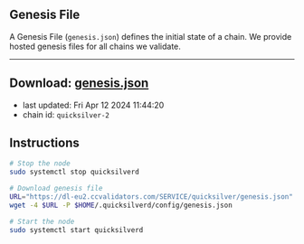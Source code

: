 ## Genesis File
A Genesis File (`genesis.json`) defines the initial state of a chain. We provide hosted genesis files for all chains we validate.

---
**Download: [genesis.json](https://dl-eu2.ccvalidators.com/SERVICE/quicksilver/genesis.json)**
---

- last updated: Fri Apr 12 2024 11:44:20
- chain id: `quicksilver-2`

## Instructions
```sh
# Stop the node
sudo systemctl stop quicksilverd

# Download genesis file
URL="https://dl-eu2.ccvalidators.com/SERVICE/quicksilver/genesis.json"
wget -4 $URL -P $HOME/.quicksilverd/config/genesis.json

# Start the node
sudo systemctl start quicksilverd
```
